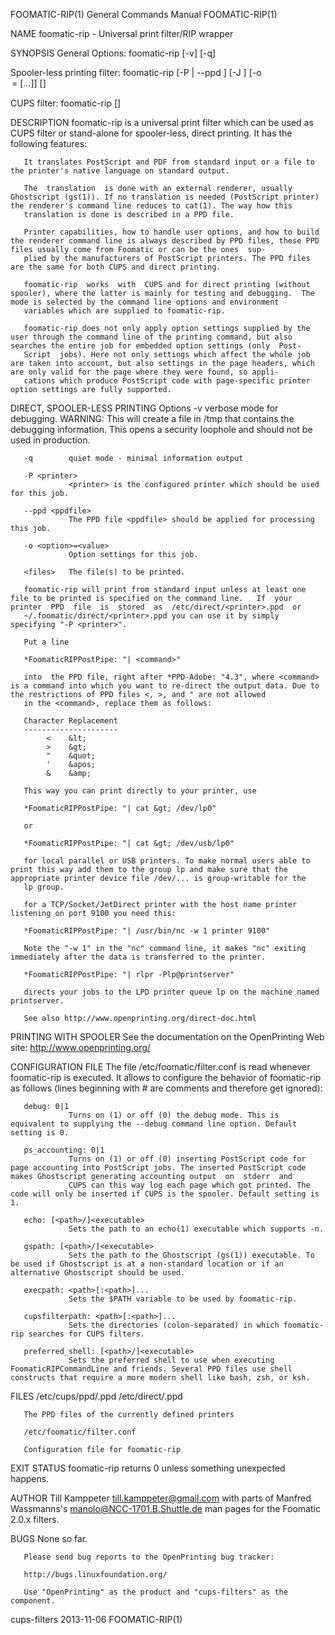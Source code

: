 
FOOMATIC-RIP(1)                                                                          General Commands Manual                                                                          FOOMATIC-RIP(1)

NAME
       foomatic-rip - Universal print filter/RIP wrapper

SYNOPSIS
   General Options:
       foomatic-rip [-v] [-q] <mode-specific options>

   Spooler-less printing filter:
       foomatic-rip [-P <printer>  |  --ppd  <ppdfile> ]  [-J <jobtitle> ] [-o  <option>=<value>  [...]]  [<files>]

   CUPS filter:
       foomatic-rip <jobid> <user> <jobtitle> <numcopies> <options> [<file>]

DESCRIPTION
       foomatic-rip is a universal print filter which can be used as CUPS filter or stand-alone for spooler-less, direct printing. It has the following features:

       It translates PostScript and PDF from standard input or a file to the printer's native language on standard output.

       The  translation  is done with an external renderer, usually Ghostscript (gs(1)). If no translation is needed (PostScript printer) the renderer's command line reduces to cat(1). The way how this
       translation is done is described in a PPD file.

       Printer capabilities, how to handle user options, and how to build the renderer command line is always described by PPD files, these PPD files usually come from Foomatic or can be the ones  sup‐
       plied by the manufacturers of PostScript printers. The PPD files are the same for both CUPS and direct printing.

       foomatic-rip  works  with  CUPS and for direct printing (without spooler), where the latter is mainly for testing and debugging.  The mode is selected by the command line options and environment
       variables which are supplied to foomatic-rip.

       foomatic-rip does not only apply option settings supplied by the user through the command line of the printing command, but also searches the entire job for embedded option settings (only  Post‐
       Script  jobs). Here not only settings which affect the whole job are taken into account, but also settings in the page headers, which are only valid for the page where they were found, so appli‐
       cations which produce PostScript code with page-specific printer option settings are fully supported.

DIRECT, SPOOLER-LESS PRINTING
   Options
       -v        verbose mode for debugging.  WARNING: This will create a file in /tmp that contains the debugging information.  This opens a security loophole and should not be used in production.

       -q        quiet mode - minimal information output

       -P <printer>
                 <printer> is the configured printer which should be used for this job.

       --ppd <ppdfile>
                 The PPD file <ppdfile> should be applied for processing this job.

       -o <option>=<value>
                 Option settings for this job.

       <files>   The file(s) to be printed.

       foomatic-rip will print from standard input unless at least one file to be printed is specified on the command line.   If  your  printer  PPD  file  is  stored  as  /etc/direct/<printer>.ppd  or
       ~/.foomatic/direct/<printer>.ppd you can use it by simply specifying "-P <printer>".

       Put a line

       *FoomaticRIPPostPipe: "| <command>"

       into  the PPD file, right after *PPD-Adobe: "4.3", where <command> is a command into which you want to re-direct the output data. Due to the restrictions of PPD files <, >, and " are not allowed
       in the <command>, replace them as follows:

       Character Replacement
       ---------------------
            <    &lt;
            >    &gt;
            "    &quot;
            '    &apos;
            &    &amp;

       This way you can print directly to your printer, use

       *FoomaticRIPPostPipe: "| cat &gt; /dev/lp0"

       or

       *FoomaticRIPPostPipe: "| cat &gt; /dev/usb/lp0"

       for local parallel or USB printers. To make normal users able to print this way add them to the group lp and make sure that the appropriate printer device file /dev/... is group-writable for the
       lp group.

       for a TCP/Socket/JetDirect printer with the host name printer listening on port 9100 you need this:

       *FoomaticRIPPostPipe: "| /usr/bin/nc -w 1 printer 9100"

       Note the "-w 1" in the "nc" command line, it makes "nc" exiting immediately after the data is transferred to the printer.

       *FoomaticRIPPostPipe: "| rlpr -Plp@printserver"

       directs your jobs to the LPD printer queue lp on the machine named printserver.

       See also http://www.openprinting.org/direct-doc.html

PRINTING WITH SPOOLER
       See the documentation on the OpenPrinting Web site: http://www.openprinting.org/

CONFIGURATION FILE
       The  file  /etc/foomatic/filter.conf  is read whenever foomatic-rip is executed. It allows to configure the behavior of foomatic-rip as follows (lines beginning with # are comments and therefore
       get ignored):

       debug: 0|1
                 Turns on (1) or off (0) the debug mode. This is equivalent to supplying the --debug command line option. Default setting is 0.

       ps_accounting: 0|1
                 Turns on (1) or off (0) inserting PostScript code for page accounting into PostScript jobs. The inserted PostScript code makes Ghostscript generating accounting output  on  stderr  and
                 CUPS can this way log each page which got printed. The code will only be inserted if CUPS is the spooler. Default setting is 1.

       echo: [<path>/]<executable>
                 Sets the path to an echo(1) executable which supports -n.

       gspath: [<path>/]<executable>
                 Sets the path to the Ghostscript (gs(1)) executable. To be used if Ghostscript is at a non-standard location or if an alternative Ghostscript should be used.

       execpath: <path>[:<path>]...
                 Sets the $PATH variable to be used by foomatic-rip.

       cupsfilterpath: <path>[:<path>]...
                 Sets the directories (colon-separated) in which foomatic-rip searches for CUPS filters.

       preferred_shell: [<path>/]<executable>
                 Sets the preferred shell to use when executing FoomaticRIPCommandLine and friends. Several PPD files use shell constructs that require a more modern shell like bash, zsh, or ksh.

FILES
       /etc/cups/ppd/<printer>.ppd
       /etc/direct/<printer>.ppd

       The PPD files of the currently defined printers

       /etc/foomatic/filter.conf

       Configuration file for foomatic-rip

EXIT STATUS
       foomatic-rip returns 0 unless something unexpected happens.

AUTHOR
       Till Kamppeter <till.kamppeter@gmail.com> with parts of Manfred Wassmanns's <manolo@NCC-1701.B.Shuttle.de> man pages for the Foomatic 2.0.x filters.

BUGS
       None so far.

       Please send bug reports to the OpenPrinting bug tracker:

       http://bugs.linuxfoundation.org/

       Use "OpenPrinting" as the product and "cups-filters" as the component.

cups-filters                                                                                    2013-11-06                                                                                FOOMATIC-RIP(1)
